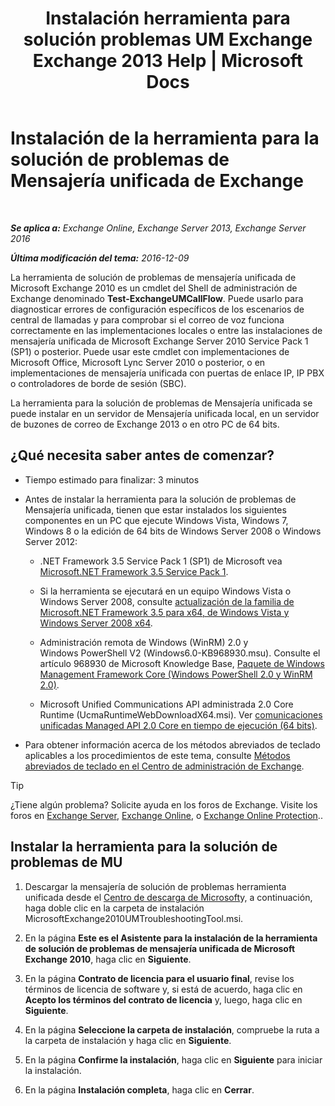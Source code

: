 ﻿---
title: 'Instalación herramienta para solución problemas UM Exchange Exchange 2013 Help | Microsoft Docs'
TOCTitle: Instalación de la herramienta para la solución de problemas de Mensajería unificada de Exchange
ms:assetid: 84223af0-a717-49ee-add6-86313bb30d17
ms:mtpsurl: https://technet.microsoft.com/es-es/library/Ff844714(v=EXCHG.150)
ms:contentKeyID: 56271502
ms.date: 05/22/2018
mtps_version: v=EXCHG.150
ms.translationtype: MT
---

# Instalación de la herramienta para la solución de problemas de Mensajería unificada de Exchange

 

_**Se aplica a:** Exchange Online, Exchange Server 2013, Exchange Server 2016_

_**Última modificación del tema:** 2016-12-09_

La herramienta de solución de problemas de mensajería unificada de Microsoft Exchange 2010 es un cmdlet del Shell de administración de Exchange denominado **Test-ExchangeUMCallFlow**. Puede usarlo para diagnosticar errores de configuración específicos de los escenarios de central de llamadas y para comprobar si el correo de voz funciona correctamente en las implementaciones locales o entre las instalaciones de mensajería unificada de Microsoft Exchange Server 2010 Service Pack 1 (SP1) o posterior. Puede usar este cmdlet con implementaciones de Microsoft Office, Microsoft Lync Server 2010 o posterior, o en implementaciones de mensajería unificada con puertas de enlace IP, IP PBX o controladores de borde de sesión (SBC).

La herramienta para la solución de problemas de Mensajería unificada se puede instalar en un servidor de Mensajería unificada local, en un servidor de buzones de correo de Exchange 2013 o en otro PC de 64 bits.

## ¿Qué necesita saber antes de comenzar?

  - Tiempo estimado para finalizar: 3 minutos

  - Antes de instalar la herramienta para la solución de problemas de Mensajería unificada, tienen que estar instalados los siguientes componentes en un PC que ejecute Windows Vista, Windows 7, Windows 8 o la edición de 64 bits de Windows Server 2008 o Windows Server 2012:
    
      - .NET Framework 3.5 Service Pack 1 (SP1) de Microsoft vea [Microsoft.NET Framework 3.5 Service Pack 1](https://go.microsoft.com/fwlink/p/?linkid=152380).
    
      - Si la herramienta se ejecutará en un equipo Windows Vista o Windows Server 2008, consulte [actualización de la familia de Microsoft.NET Framework 3.5 para x64, de Windows Vista y Windows Server 2008 x64](https://go.microsoft.com/fwlink/p/?linkid=178998).
    
      - Administración remota de Windows (WinRM) 2.0 y Windows PowerShell V2 (Windows6.0-KB968930.msu). Consulte el artículo 968930 de Microsoft Knowledge Base, [Paquete de Windows Management Framework Core (Windows PowerShell 2.0 y WinRM 2.0)](http://go.microsoft.com/fwlink/?linkid=3052&kbid=968930).
    
      - Microsoft Unified Communications API administrada 2.0 Core Runtime (UcmaRuntimeWebDownloadX64.msi). Ver [comunicaciones unificadas Managed API 2.0 Core en tiempo de ejecución (64 bits)](https://go.microsoft.com/fwlink/p/?linkid=198175).

  - Para obtener información acerca de los métodos abreviados de teclado aplicables a los procedimientos de este tema, consulte [Métodos abreviados de teclado en el Centro de administración de Exchange](keyboard-shortcuts-in-the-exchange-admin-center-exchange-online-protection-help.md).


> [!TIP]
> ¿Tiene algún problema? Solicite ayuda en los foros de Exchange. Visite los foros en <A href="https://go.microsoft.com/fwlink/p/?linkid=60612">Exchange Server</A>, <A href="https://go.microsoft.com/fwlink/p/?linkid=267542">Exchange Online</A>, o <A href="https://go.microsoft.com/fwlink/p/?linkid=285351">Exchange Online Protection</A>..



## Instalar la herramienta para la solución de problemas de MU

1.  Descargar la mensajería de solución de problemas herramienta unificada desde el [Centro de descarga de Microsoft](https://go.microsoft.com/fwlink/p/?linkid=182625)y, a continuación, haga doble clic en la carpeta de instalación MicrosoftExchange2010UMTroubleshootingTool.msi.

2.  En la página **Este es el Asistente para la instalación de la herramienta de solución de problemas de mensajería unificada de Microsoft Exchange 2010**, haga clic en **Siguiente**.

3.  En la página **Contrato de licencia para el usuario final**, revise los términos de licencia de software y, si está de acuerdo, haga clic en **Acepto los términos del contrato de licencia** y, luego, haga clic en **Siguiente**.

4.  En la página **Seleccione la carpeta de instalación**, compruebe la ruta a la carpeta de instalación y haga clic en **Siguiente**.

5.  En la página **Confirme la instalación**, haga clic en **Siguiente** para iniciar la instalación.

6.  En la página **Instalación completa**, haga clic en **Cerrar**.

